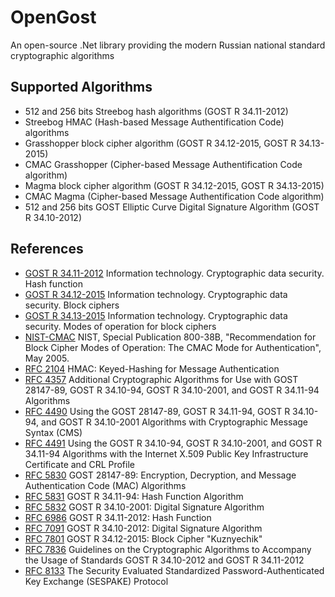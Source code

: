 # OpenGost

An open-source .Net library providing the modern Russian national standard cryptographic algorithms


## Supported Algorithms

* 512 and 256 bits Streebog hash algorithms (GOST R 34.11-2012)
* Streebog HMAC (Hash-based Message Authentification Code) algorithms
* Grasshopper block cipher algorithm (GOST R 34.12-2015, GOST R 34.13-2015)
* CMAC Grasshopper (Cipher-based Message Authentification Code algorithm)
* Magma block cipher algorithm (GOST R 34.12-2015, GOST R 34.13-2015)
* CMAC Magma (Cipher-based Message Authentification Code algorithm)
* 512 and 256 bits GOST Elliptic Curve Digital Signature Algorithm (GOST R 34.10-2012)


## References

* [GOST R 34.11-2012](https://tc26.ru/upload/iblock/f86/GOST_R_34_11-2012_eng.pdf) Information technology. Cryptographic data security. Hash function
* [GOST R 34.12-2015](https://tc26.ru/upload/iblock/fc9/GOST_R_34_12_2015_ENG.pdf) Information technology. Cryptographic data security. Block ciphers
* [GOST R 34.13-2015](https://tc26.ru/upload/iblock/ea7/GOST_R_34_13_2015_ENG.pdf) Information technology. Cryptographic data security. Modes of operation for block ciphers
* [NIST-CMAC](https://nvlpubs.nist.gov/nistpubs/SpecialPublications/NIST.SP.800-38B.pdf) NIST, Special Publication 800-38B, "Recommendation for Block Cipher Modes of Operation: The CMAC Mode for Authentication", May 2005.
* [RFC 2104](https://tools.ietf.org/html/rfc2104) HMAC: Keyed-Hashing for Message Authentication
* [RFC 4357](https://tools.ietf.org/html/rfc4357) Additional Cryptographic Algorithms for Use with GOST 28147-89, GOST R 34.10-94, GOST R 34.10-2001, and GOST R 34.11-94 Algorithms
* [RFC 4490](https://tools.ietf.org/html/rfc4490) Using the GOST 28147-89, GOST R 34.11-94, GOST R 34.10-94, and GOST R 34.10-2001 Algorithms with Cryptographic Message Syntax (CMS)
* [RFC 4491](https://tools.ietf.org/html/rfc4491) Using the GOST R 34.10-94, GOST R 34.10-2001, and GOST R 34.11-94 Algorithms with the Internet X.509 Public Key Infrastructure Certificate and CRL Profile
* [RFC 5830](https://tools.ietf.org/html/rfc5830) GOST 28147-89: Encryption, Decryption, and Message Authentication Code (MAC) Algorithms
* [RFC 5831](https://tools.ietf.org/html/rfc5831) GOST R 34.11-94: Hash Function Algorithm
* [RFC 5832](https://tools.ietf.org/html/rfc5832) GOST R 34.10-2001: Digital Signature Algorithm
* [RFC 6986](https://tools.ietf.org/html/rfc6986) GOST R 34.11-2012: Hash Function
* [RFC 7091](https://tools.ietf.org/html/rfc7091) GOST R 34.10-2012: Digital Signature Algorithm
* [RFC 7801](https://tools.ietf.org/html/rfc7801) GOST R 34.12-2015: Block Cipher "Kuznyechik"
* [RFC 7836](https://tools.ietf.org/html/rfc7836) Guidelines on the Cryptographic Algorithms to Accompany the Usage of Standards GOST R 34.10-2012 and GOST R 34.11-2012
* [RFC 8133](https://tools.ietf.org/html/rfc8133) The Security Evaluated Standardized Password-Authenticated Key Exchange (SESPAKE) Protocol

